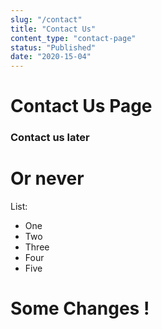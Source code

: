 ```yaml
---
slug: "/contact"
title: "Contact Us"
content_type: "contact-page"
status: "Published"
date: "2020-15-04"
---
```








# Contact Us Page

### Contact us later

# Or never

List:
- One
- Two
- Three
- Four
- Five
# Some Changes !